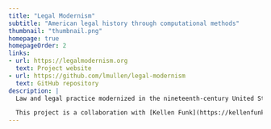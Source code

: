 ```yaml
---
title: "Legal Modernism"
subtitle: "American legal history through computational methods"
thumbnail: "thumbnail.png"
homepage: true
homepageOrder: 2
links:
- url: https://legalmodernism.org
  text: Project website
- url: https://github.com/lmullen/legal-modernism
  text: GitHub repository
description: |
  Law and legal practice modernized in the nineteenth-century United States. The textual record of legal modernization is vast. Hundreds of volumes of regulations were formulated, copied, and re-formulated by legislatures. Millions of case reports became the authoritative building blocks for the thousands of treatises from which modern American law was constructed. We are studying and visualizing the history of the modernization of American law. 

  This project is a collaboration with [Kellen Funk](https://kellenfunk.org/).
---
```

